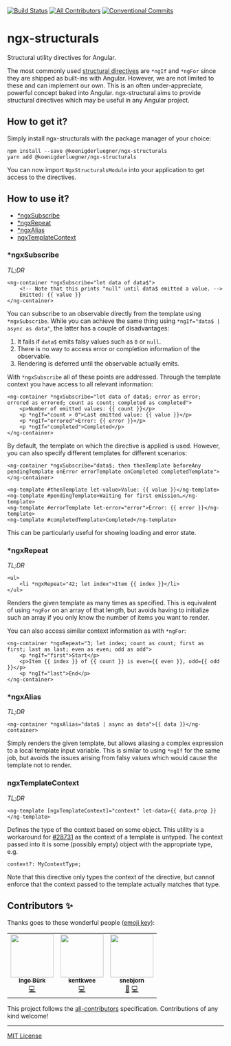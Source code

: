 [![Build Status](https://travis-ci.com/koenigderluegner/ngx-structurals.svg?branch=master)](https://travis-ci.com/koenigderluegner/ngx-structurals)
[![All Contributors](https://img.shields.io/badge/all_contributors-1-orange.svg?style=flat-square)](#contributors)
[![Conventional Commits](https://img.shields.io/badge/Conventional%20Commits-1.0.0-green.svg)](https://conventionalcommits.org)

# ngx-structurals

Structural utility directives for Angular.

The most commonly used [structural directives](https://angular.io/guide/structural-directives) are `*ngIf` and `*ngFor`
since they are shipped as built-ins with Angular. However, we are not limited to these and can implement our own. This
is an often under-appreciate, powerful concept baked into Angular. ngx-structural aims to provide structural directives
which may be useful in any Angular project.

## How to get it?

Simply install ngx-structurals with the package manager of your choice:

```
npm install --save @koenigderluegner/ngx-structurals
yarn add @koenigderluegner/ngx-structurals
```

You can now import `NgxStructuralsModule` into your application to get access to the directives.

## How to use it?

<!--ts-->
   * [*ngxSubscribe](#ngxSubscribe)
   * [*ngxRepeat](#ngxRepeat)
   * [*ngxAlias](#ngxAlias)
   * [ngxTemplateContext](#ngxTemplateContext)
<!--te-->

### *ngxSubscribe

*TL;DR*

```
<ng-container *ngxSubscribe="let data of data$">
    <!-- Note that this prints "null" until data$ emitted a value. -->
    Emitted: {{ value }}
</ng-container>
```

You can subscribe to an observable directly from the template using `*ngxSubscribe`. While you can achieve the same thing using `*ngIf="data$ | async as data"`,
the latter has a couple of disadvantages:
1. It fails if `data$` emits falsy values such as `0` or `null`.
2. There is no way to access error or completion information of the observable.
3. Rendering is deferred until the observable actually emits.

With `*ngxSubscribe` all of these points are addressed. Through the template context you have access to all relevant information:

```
<ng-container *ngxSubscribe="let data of data$; error as error; errored as errored; count as count; completed as completed">
    <p>Number of emitted values: {{ count }}</p>
    <p *ngIf="count > 0">Last emitted value: {{ value }}</p>
    <p *ngIf="errored">Error: {{ error }}</p>
    <p *ngIf="completed">Completed</p>
</ng-container>
```

By default, the template on which the directive is applied is used. However, you can also specify different templates for different scenarios:

```
<ng-container *ngxSubscribe="data$; then thenTemplate beforeAny pendingTemplate onError errorTemplate onCompleted completedTemplate">
</ng-container>

<ng-template #thenTemplate let-value>Value: {{ value }}</ng-template>
<ng-template #pendingTemplate>Waiting for first emission…</ng-template>
<ng-template #errorTemplate let-error="error">Error: {{ error }}</ng-template>
<ng-template #completedTemplate>Completed</ng-template>
```

This can be particularly useful for showing loading and error state.

### *ngxRepeat

*TL;DR*

```
<ul>
    <li *ngxRepeat="42; let index">Item {{ index }}</li>
</ul>
```

Renders the given template as many times as specified. This is equivalent of using `*ngFor` on an array of that length, but avoids having to initialize such
an array if you only know the number of items you want to render.

You can also access similar context information as with `*ngFor`:

```
<ng-container *ngxRepeat="3; let index; count as count; first as first; last as last; even as even; odd as odd">
    <p *ngIf="first">Start</p>
    <p>Item {{ index }} of {{ count }} is even={{ even }}, odd={{ odd }}</p>
    <p *ngIf="last">End</p>
</ng-container>
```

### *ngxAlias

*TL;DR*

```
<ng-container *ngxAlias="data$ | async as data">{{ data }}</ng-container>
```

Simply renders the given template, but allows aliasing a complex expression to a local template input variable. This is similar to using `*ngIf` for the same job,
but avoids the issues arising from falsy values which would cause the template not to render.

### ngxTemplateContext

*TL;DR*

```
<ng-template [ngxTemplateContext]="context" let-data>{{ data.prop }}</ng-template>
```

Defines the type of the context based on some object. This utility is a workaround for [#28731](https://github.com/angular/angular/issues/28731) as the context of a template is untyped. The context passed into it is some (possibly empty) object with the appropriate type, e.g.

```
context?: MyContextType;
```

Note that this directive only types the context of the directive, but cannot enforce that the context passed to the template actually matches that type.

## Contributors ✨

Thanks goes to these wonderful people ([emoji key](https://allcontributors.org/docs/en/emoji-key)):

<!-- ALL-CONTRIBUTORS-LIST:START - Do not remove or modify this section -->
<!-- prettier-ignore-start -->
<!-- markdownlint-disable -->
<table>
  <tr>
    <td align="center"><a href="https://github.com/Airblader"><img src="https://avatars3.githubusercontent.com/u/2392216?v=4?s=100" width="100px;" alt=""/><br /><sub><b>Ingo Bürk</b></sub></a><br /><a href="https://github.com/TNG/ngx-structurals/commits?author=Airblader" title="Code">💻</a></td>
    <td align="center"><a href="https://github.com/kentkwee"><img src="https://avatars.githubusercontent.com/u/79371980?v=4?s=100" width="100px;" alt=""/><br /><sub><b>kentkwee</b></sub></a><br /><a href="https://github.com/TNG/ngx-structurals/commits?author=kentkwee" title="Code">💻</a></td>
    <td align="center"><a href="https://github.com/snebjorn"><img src="https://avatars.githubusercontent.com/u/1266245?v=4?s=100" width="100px;" alt=""/><br /><sub><b>snebjorn</b></sub></a><br /><a href="https://github.com/TNG/ngx-structurals/issues?q=author%3Asnebjorn" title="Bug reports">🐛</a> <a href="https://github.com/TNG/ngx-structurals/commits?author=snebjorn" title="Code">💻</a></td>
  </tr>
</table>

<!-- markdownlint-restore -->
<!-- prettier-ignore-end -->

<!-- ALL-CONTRIBUTORS-LIST:END -->

This project follows the [all-contributors](https://github.com/all-contributors/all-contributors) specification. Contributions of any kind welcome!

---

[MIT License][license]

[license]: https://www.github.com/koenigderluegner/ngx-structurals/blob/master/LICENSE
